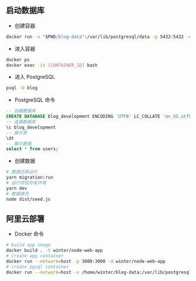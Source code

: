 ## 启动数据库

- 创建容器

```bash
docker run -v "$PWD/blog-data":/var/lib/postgresql/data -p 5432:5432 -e POSTGRES_USER=blog -e POSTGRES_HOST_AUTH_METHOD=trust -d postgres:12.2
```

- 进入容器

```bash
docker ps
docker exec -it [CONTAINER_ID] bash
```

- 进入 PostgreSQL

```bash
psql -U blog
```

- PostgreSQL 命令

```sql
-- 创建数据库
CREATE DATABASE blog_development ENCODING 'UTF8' LC_COLLATE 'en_US.utf8' LC_CTYPE 'en_US.utf8';
-- 连接数据库
\c blog_development
-- 展示表
\dt
-- 展示数据
select * from users;
```

- 创建数据

```bash
# 数据迁移运行
yarn migration:run
# 运行项目开发环境
yarn dev
# 数据填充
node dist/seed.js
```

## 阿里云部署

- Docker 命令

```bash
# build app image
docker build . -t winter/node-web-app
# create app container
docker run --network=host -p 3000:3000 -d winter/node-web-app
# create pgsql container
docker run --network=host -v /home/winter/blog-data:/var/lib/postgresql/data -p 5432:5432 -e POSTGRES_USER=blog -e POSTGRES_HOST_AUTH_METHOD=trust -d postgres:12.2
```
